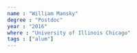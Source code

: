```yaml
---
name : "William Mansky"
degree : "Postdoc"
year : "2016"
where : "University of Illinois Chicago"
tags : ["alum"]
---
```

